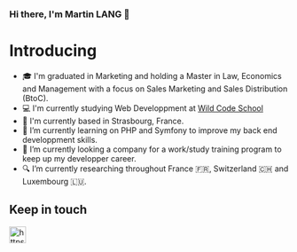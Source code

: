 ### Hi there, I'm Martin LANG 👋

<h1>Introducing</h1>

- 🎓 I'm graduated in Marketing and holding a Master in Law, Economics and Management with a focus on Sales Marketing and Sales Distribution (BtoC).
- 💻 I'm currently studying Web Developpment at [Wild Code School](https://www.wildcodeschool.com/)
- 🥨 I'm currently based in Strasbourg, France.
- 🌱 I’m currently learning on PHP and Symfony to improve my back end developpment skills.
- 🔭 I’m currently looking a company for a work/study training program to keep up my developper career.
- 🔍 I’m currently researching throughout France 🇫🇷, Switzerland 🇨🇭 and Luxembourg 🇱🇺.


<h2> Keep in touch </h2>

<a href="https://www.linkedin.com/in/martin-justin-lang/"><img align="center"  src="https://cdn.worldvectorlogo.com/logos/linkedin.svg" alt="https://www.linkedin.com/in/gerseystelmach/" height="30"></a>
